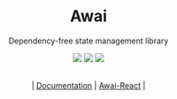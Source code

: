 <div align="center">
  <h1>Awai</h1>

  <p>Dependency-free state management library</p>

  <div>
    <img src="https://github.com/yuriyyakym/awai/actions/workflows/tests.yml/badge.svg" />
    <img src="https://img.shields.io/badge/stability-experimental-blue.svg" />
    <img src="https://img.shields.io/badge/License-MIT-blue.svg" />
  </div>

  <br />

  <p>| <a href="https://awai.vercel.app/">Documentation</a> | <a href="https://github.com/yuriyyakym/awai-react">Awai-React</a> |</p>
</div>
